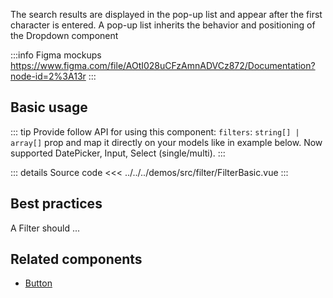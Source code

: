 The search results are displayed in the pop-up list and appear after the first character is entered. A pop-up list inherits the behavior and positioning of the Dropdown component

:::info Figma mockups
https://www.figma.com/file/AOtI028uCFzAmnADVCz872/Documentation?node-id=2%3A13r
:::

## Basic usage

::: tip
Provide follow API for using this component: `filters`: `string[] | array[]` prop
and map it directly on your models like in example below.
Now supported DatePicker, Input, Select (single/multi).
:::

<FilterBasic />

::: details Source code
<<< ../../../demos/src/filter/FilterBasic.vue
:::

## Best practices

A Filter should ...

## Related components

- [Button](/components/button/button.doc)
